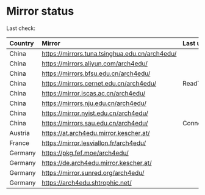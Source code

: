 <script src="./time.js"></script>
# Mirror status
Last check: <script type="text/javascript">localize(1748690345.572617);</script>

|Country|Mirror|Last update|
|:------|:-----|:----------|
|China|https://mirrors.tuna.tsinghua.edu.cn/arch4edu/|<script type="text/javascript">localize(1748673856);</script>|
|China|https://mirrors.aliyun.com/arch4edu/|<script type="text/javascript">localize(1748673856);</script>|
|China|https://mirrors.bfsu.edu.cn/arch4edu/|<script type="text/javascript">localize(1748630905);</script>|
|China|https://mirrors.cernet.edu.cn/arch4edu/|ReadTimeout|
|China|https://mirror.iscas.ac.cn/arch4edu/|<script type="text/javascript">localize(1748673856);</script>|
|China|https://mirrors.nju.edu.cn/arch4edu/|<script type="text/javascript">localize(1748588099);</script>|
|China|https://mirror.nyist.edu.cn/arch4edu/|<script type="text/javascript">localize(1748630905);</script>|
|China|https://mirrors.sau.edu.cn/arch4edu/|ConnectionError|
|Austria|https://at.arch4edu.mirror.kescher.at/|<script type="text/javascript">localize(1748630905);</script>|
|France|https://mirror.lesviallon.fr/arch4edu/|<script type="text/javascript">localize(1748630905);</script>|
|Germany|https://pkg.fef.moe/arch4edu/|<script type="text/javascript">localize(1748630905);</script>|
|Germany|https://de.arch4edu.mirror.kescher.at/|<script type="text/javascript">localize(1748630905);</script>|
|Germany|https://mirror.sunred.org/arch4edu/|<script type="text/javascript">localize(1748630905);</script>|
|Germany|https://arch4edu.shtrophic.net/|<script type="text/javascript">localize(1748630905);</script>|

<script src="./tablefilter/tablefilter.js"></script>
<script src="./table.js"></script>